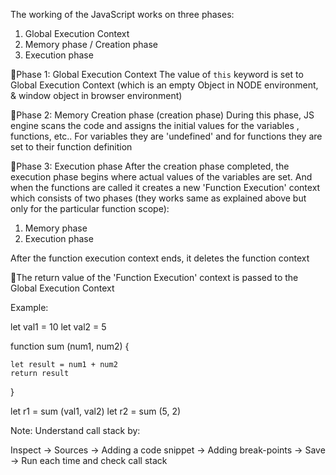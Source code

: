 The working of the JavaScript works on three phases:

1. Global Execution Context
2. Memory phase / Creation phase
3. Execution phase

🔵Phase 1: Global Execution Context
The value of `this` keyword is set to Global Execution Context (which is an empty Object in NODE environment, & window object in browser environment)

🔵Phase 2: Memory Creation phase (creation phase)
During this phase, JS engine scans the code and assigns the initial values for the variables , functions, etc.. For variables they are 'undefined' and for functions they are set to their function definition

🔵Phase 3: Execution phase
After the creation phase completed, the execution phase begins where actual values of the variables are set. And when the functions are called it creates a new 'Function Execution' context which consists of two phases (they works same as explained above but only for the particular function scope):
1. Memory phase 
2. Execution phase 

After the function execution context ends, it deletes the function context

📝The return value of the 'Function Execution' context is passed to the Global Execution Context

Example:

let val1 = 10
let val2 = 5

function sum (num1, num2) {

    let result = num1 + num2
    return result

}

let r1 = sum (val1, val2)
let r2 = sum (5, 2)

Note: Understand call stack by:

Inspect -> Sources -> Adding a code snippet -> Adding break-points -> Save -> Run each time and check call stack



